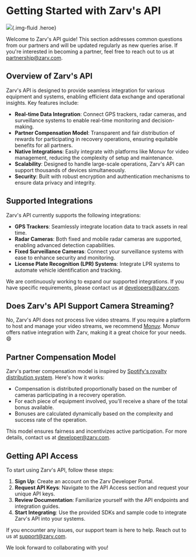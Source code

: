 # Getting Started with Zarv's API

![](/images/guide/faq-heroe.svg){.img-fluid .heroe}

Welcome to Zarv's API guide! This section addresses common questions from our partners and will be updated regularly as new queries arise. If you're interested in becoming a partner, feel free to reach out to us at <partnership@zarv.com>.

## Overview of Zarv's API

Zarv's API is designed to provide seamless integration for various equipment and systems, enabling efficient data exchange and operational insights. Key features include:

- **Real-time Data Integration**: Connect GPS trackers, radar cameras, and surveillance systems to enable real-time monitoring and decision-making.
- **Partner Compensation Model**: Transparent and fair distribution of rewards for participating in recovery operations, ensuring equitable benefits for all partners.
- **Native Integrations**: Easily integrate with platforms like Monuv for video management, reducing the complexity of setup and maintenance.
- **Scalability**: Designed to handle large-scale operations, Zarv's API can support thousands of devices simultaneously.
- **Security**: Built with robust encryption and authentication mechanisms to ensure data privacy and integrity.

## Supported Integrations

Zarv's API currently supports the following integrations:

- **GPS Trackers**: Seamlessly integrate location data to track assets in real time.
- **Radar Cameras**: Both fixed and mobile radar cameras are supported, enabling advanced detection capabilities.
- **Fixed Surveillance Cameras**: Connect your surveillance systems with ease to enhance security and monitoring.
- **License Plate Recognition (LPR) Systems**: Integrate LPR systems to automate vehicle identification and tracking.

We are continuously working to expand our supported integrations. If you have specific requirements, please contact us at <developers@zarv.com>.

## Does Zarv's API Support Camera Streaming?

No, Zarv's API does not process live video streams. If you require a platform to host and manage your video streams, we recommend [Monuv](https://www.monuv.com.br/?utm_source=zarv-developers&utm_campaign=faq). Monuv offers native integration with Zarv, making it a great choice for your needs. :smile:

## Partner Compensation Model

Zarv's partner compensation model is inspired by [Spotify's royalty distribution system](https://artists.spotify.com/en/help/article/royalties). Here's how it works:

- Compensation is distributed proportionally based on the number of cameras participating in a recovery operation.
- For each piece of equipment involved, you'll receive a share of the total bonus available.
- Bonuses are calculated dynamically based on the complexity and success rate of the operation.

This model ensures fairness and incentivizes active participation. For more details, contact us at <developer@zarv.com>.

## Getting API Access

To start using Zarv's API, follow these steps:

1. **Sign Up**: Create an account on the Zarv Developer Portal.
2. **Request API Keys**: Navigate to the API Access section and request your unique API keys.
3. **Review Documentation**: Familiarize yourself with the API endpoints and integration guides.
4. **Start Integrating**: Use the provided SDKs and sample code to integrate Zarv's API into your systems.

If you encounter any issues, our support team is here to help. Reach out to us at <support@zarv.com>.

We look forward to collaborating with you!
